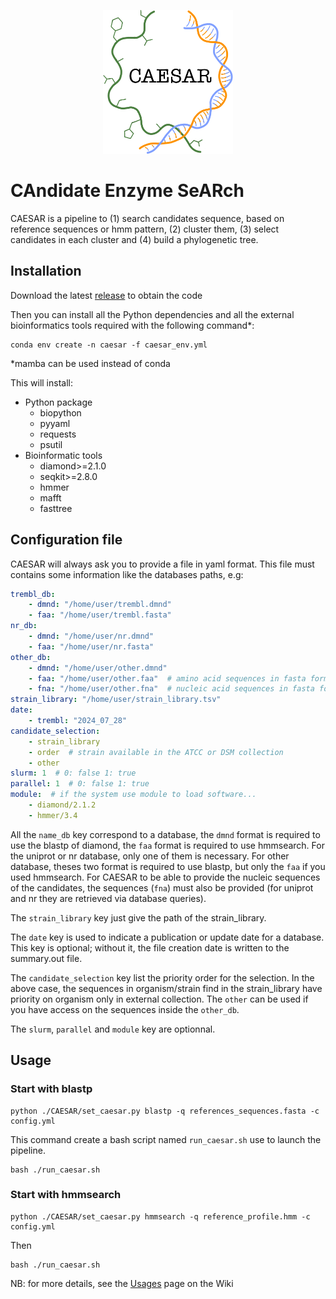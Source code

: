 <!-- ![CAESAR logo](docs/caesar.png) -->
<!-- center and resize the image with html syntax -->
<p align="center">
  <img src="docs/caesar.png" alt="CAESAR logo"
       width="208"
       height="230"
    />
</p>

# CAndidate Enzyme SeARch

CAESAR is a pipeline to (1) search candidates sequence, based on reference sequences or hmm pattern, (2) cluster them, (3) select candidates in each cluster and (4) build a phylogenetic tree.

## Installation

Download the latest [release](https://github.com/labgem/CAESAR/releases) to obtain the code

Then you can install all the Python dependencies and all the external bioinformatics tools required with the following command*:

```
conda env create -n caesar -f caesar_env.yml
```
*mamba can be used instead of conda

This will install:
- Python package
  - biopython
  - pyyaml
  - requests
  - psutil
- Bioinformatic tools
  - diamond>=2.1.0
  - seqkit>=2.8.0
  - hmmer
  - mafft
  - fasttree

## Configuration file

CAESAR will always ask you to provide a file in yaml format. This file must contains some information like the databases paths, e.g:

```yaml
trembl_db:
    - dmnd: "/home/user/trembl.dmnd"
    - faa: "/home/user/trembl.fasta"
nr_db:
    - dmnd: "/home/user/nr.dmnd"
    - faa: "/home/user/nr.fasta"
other_db:
    - dmnd: "/home/user/other.dmnd"
    - faa: "/home/user/other.faa"  # amino acid sequences in fasta format
    - fna: "/home/user/other.fna"  # nucleic acid sequences in fasta format
strain_library: "/home/user/strain_library.tsv"
date:
    - trembl: "2024_07_28"
candidate_selection:
    - strain_library
    - order  # strain available in the ATCC or DSM collection
    - other
slurm: 1  # 0: false 1: true
parallel: 1  # 0: false 1: true
module:  # if the system use module to load software...
    - diamond/2.1.2
    - hmmer/3.4
```

All the `name_db` key correspond to a database, the `dmnd` format is required to use the blastp of diamond, the `faa` format is required to use hmmsearch. For the uniprot or nr database, only one of them is necessary. For other database, theses two format is required to use blastp, but only the `faa` if you used hmmsearch. For CAESAR to be able to provide the nucleic sequences of the candidates, the sequences (`fna`) must also be provided (for uniprot and nr they are retrieved via database queries).

The `strain_library` key just give the path of the strain_library.

The `date` key is used to indicate a publication or update date for a database. This key is optional; without it, the file creation date is written to the summary.out file.

The `candidate_selection` key list the priority order for the selection. In the above case, the sequences in organism/strain find in the strain_library have priority on organism only in external collection. The `other` can be used if you have access on the sequences inside the `other_db`.

The `slurm`, `parallel` and `module` key are optionnal.

## Usage


### Start with blastp

```
python ./CAESAR/set_caesar.py blastp -q references_sequences.fasta -c config.yml
```

This command create a bash script named `run_caesar.sh` use to launch the pipeline.

```
bash ./run_caesar.sh
```

### Start with hmmsearch

```
python ./CAESAR/set_caesar.py hmmsearch -q reference_profile.hmm -c config.yml
```

Then

```
bash ./run_caesar.sh
```

NB: for more details, see the [Usages](https://github.com/labgem/CAESAR/wiki/Usages) page on the Wiki
